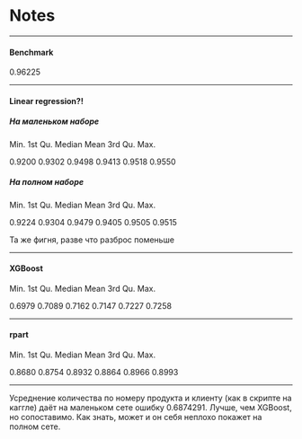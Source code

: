 # Notes
__________

#### Benchmark 
0.96225

__________

#### Linear regression?!
##### На маленьком наборе
Min. 1st Qu.  Median    Mean 3rd Qu.    Max.

0.9200  0.9302  0.9498  0.9413  0.9518  0.9550
 
##### На полном наборе 
Min. 1st Qu.  Median    Mean 3rd Qu.    Max. 

 0.9224  0.9304  0.9479  0.9405  0.9505  0.9515

Та же фигня, разве что разброс поменьше

__________

#### XGBoost

Min. 1st Qu.  Median    Mean 3rd Qu.    Max. 

 0.6979  0.7089  0.7162  0.7147  0.7227  0.7258
 
__________

#### rpart

 Min. 1st Qu.  Median    Mean 3rd Qu.    Max. 
 
 0.8680  0.8754  0.8932  0.8864  0.8966  0.8993
 
 __________
 
 Усреднение количества по номеру продукта и клиенту (как в скрипте на каггле) даёт на маленьком сете ошибку 0.6874291. Лучше, чем XGBoost, но сопоставимо. Как знать, может и он себя неплохо покажет на полном сете.
 
 